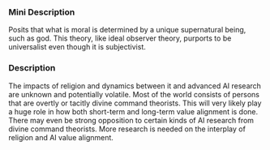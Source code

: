 ### Mini Description

Posits that what is moral is determined by a unique supernatural being, such as god. This theory, like ideal observer theory, purports to be universalist even though it is subjectivist.

### Description

The impacts of religion and dynamics between it and advanced AI research are unknown and potentially volatile. Most of the world consists of persons that are overtly or tacitly divine command theorists. This will very likely play a huge role in how both short-term and long-term value alignment is done. There may even be strong opposition to certain kinds of AI research from divine command theorists.  More research is needed on the interplay of religion and AI value alignment.
